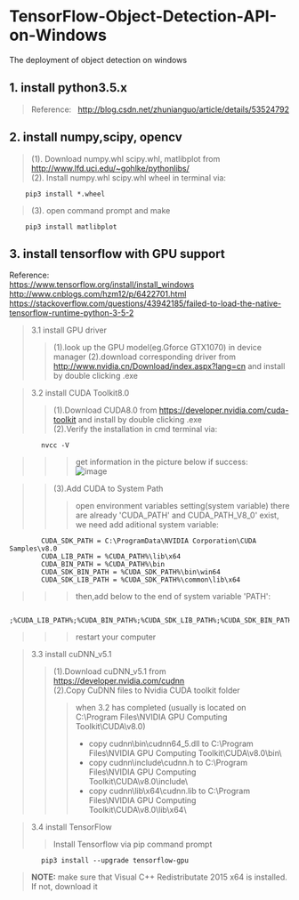 # TensorFlow-Object-Detection-API-on-Windows
The deployment of object detection on windows
## 1. install python3.5.x
> Reference:   
> http://blog.csdn.net/zhunianguo/article/details/53524792 
## 2. install numpy,scipy, opencv
> (1). Download numpy.whl scipy.whl, matlibplot from http://www.lfd.uci.edu/~gohlke/pythonlibs/   
> (2). Install  numpy.whl scipy.whl wheel in terminal via: 

        pip3 install *.wheel  
> (3). open command prompt and make  

        pip3 install matlibplot

## 3. install tensorflow with GPU support
Reference:   
https://www.tensorflow.org/install/install_windows  
http://www.cnblogs.com/hzm12/p/6422701.html  
https://stackoverflow.com/questions/43942185/failed-to-load-the-native-tensorflow-runtime-python-3-5-2 
> 3.1 install GPU driver
>> (1).look up the GPU model(eg.Gforce GTX1070) in device manager
>> (2).download corresponding driver from http://www.nvidia.cn/Download/index.aspx?lang=cn and install by double clicking .exe  

> 3.2 install CUDA Toolkit8.0  
>> (1).Download CUDA8.0 from https://developer.nvidia.com/cuda-toolkit and install by double clicking .exe  
>> (2).Verify the installation in cmd terminal via:  

            nvcc -V
>>> get information in the picture below if success:  
![image](https://github.com/Mhttx2016/TensorFlow-Object-Detection-API-on-Windows/tree/master/pics/nvcc.png)  

>> (3).Add CUDA to System Path  
>>> open environment variables setting(system variable) there are already 'CUDA_PATH' and  CUDA_PATH_V8_0' exist, we need add aditional system variable:   

            CUDA_SDK_PATH = C:\ProgramData\NVIDIA Corporation\CUDA Samples\v8.0 
            CUDA_LIB_PATH = %CUDA_PATH%\lib\x64 
            CUDA_BIN_PATH = %CUDA_PATH%\bin 
            CUDA_SDK_BIN_PATH = %CUDA_SDK_PATH%\bin\win64 
            CUDA_SDK_LIB_PATH = %CUDA_SDK_PATH%\common\lib\x64
>>> then,add below to the end of system variable 'PATH':  
 
            ;%CUDA_LIB_PATH%;%CUDA_BIN_PATH%;%CUDA_SDK_LIB_PATH%;%CUDA_SDK_BIN_PATH%;
 >>> restart your computer  

> 3.3 install cuDNN_v5.1
>> (1).Download cuDNN_v5.1 from https://developer.nvidia.com/cudnn  
>> (2).Copy CuDNN files to Nvidia CUDA toolkit folder  
>>> when 3.2 has completed (usually is located on C:\Program Files\NVIDIA GPU Computing Toolkit\CUDA\v8.0)
>>> * copy cudnn\bin\cudnn64_5.dll to C:\Program Files\NVIDIA GPU Computing Toolkit\CUDA\v8.0\bin\   
>>> * copy cudnn\include\cudnn.h to C:\Program Files\NVIDIA GPU Computing Toolkit\CUDA\v8.0\include\   
>>> * copy cudnn\lib\x64\cudnn.lib to C:\Program Files\NVIDIA GPU Computing Toolkit\CUDA\v8.0\lib\x64\   

> 3.4 install TensorFlow  
>> Install Tensorflow via pip command prompt 

            pip3 install --upgrade tensorflow-gpu
 >**NOTE:** make sure that Visual C++ Redistributate 2015 x64 is installed. If not, download it           
